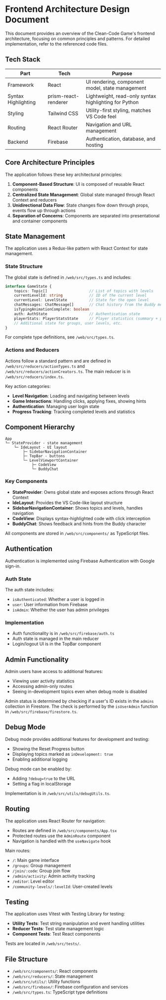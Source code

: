 # Frontend Architecture Design Document

This document provides an overview of the Clean-Code Game's frontend architecture, focusing on common principles and
patterns. For detailed implementation, refer to the referenced code files.

## Tech Stack

| Part                | Tech                 | Purpose                                               |
|---------------------|----------------------|-------------------------------------------------------|
| Framework           | React                | UI rendering, component model, state management       |
| Syntax Highlighting | prism-react-renderer | Lightweight, read-only syntax highlighting for Python |
| Styling             | Tailwind CSS         | Utility-first styling, matches VS Code feel           |
| Routing             | React Router         | Navigation and URL management                         |
| Backend             | Firebase             | Authentication, database, and hosting                 |

## Core Architecture Principles

The application follows these key architectural principles:

1. **Component-Based Structure**: UI is composed of reusable React components
2. **Centralized State Management**: Global state managed through React Context and reducers
3. **Unidirectional Data Flow**: State changes flow down through props, events flow up through actions
4. **Separation of Concerns**: Components are separated into presentational and container components

## State Management

The application uses a Redux-like pattern with React Context for state management.

### State Structure

The global state is defined in `/web/src/types.ts` and includes:

```typescript
interface GameState {
    topics: Topic[]                   // List of topics with levels
    currentLevelId: string            // ID of the current level
    currentLevel: LevelState          // State for the open level
    chatMessages: ChatMessage[]       // Chat history from the Buddy mentor
    isTypingAnimationComplete: boolean
    auth: AuthState                   // Authentication state
    playerStats: PlayerStatsState     // Player statistics (summary + per-level)
    // Additional state for groups, user levels, etc.
}
```

For complete type definitions, see `/web/src/types.ts`.

### Actions and Reducers

Actions follow a standard pattern and are defined in `/web/src/reducers/actionTypes.ts` and
`/web/src/reducers/actionCreators.ts`. The main reducer is in `/web/src/reducers/index.ts`.

Key action categories:

- **Level Navigation**: Loading and navigating between levels
- **Game Interactions**: Handling clicks, applying fixes, showing hints
- **Authentication**: Managing user login state
- **Progress Tracking**: Tracking completed levels and statistics

## Component Hierarchy

```
App
└─ StateProvider - state management
    └─ IdeLayout - UI layout
        ├─ SidebarNavigationContainer
        ├─ TopBar - buttons
        └─ LevelViewportContainer
            ├─ CodeView
            └─ BuddyChat
```

### Key Components

- **StateProvider**: Owns global state and exposes actions through React Context
- **IdeLayout**: Provides the VS Code-like layout structure
- **SidebarNavigationContainer**: Shows topics and levels, handles navigation
- **CodeView**: Displays syntax-highlighted code with click interception
- **BuddyChat**: Shows feedback and hints from the Buddy character

All components are stored in `/web/src/components/` as TypeScript files.

## Authentication

Authentication is implemented using Firebase Authentication with Google sign-in.

### Auth State

The auth state includes:

- `isAuthenticated`: Whether a user is logged in
- `user`: User information from Firebase
- `isAdmin`: Whether the user has admin privileges

### Implementation

- Auth functionality is in `/web/src/firebase/auth.ts`
- Auth state is managed in the main reducer
- Login/logout UI is in the TopBar component

## Admin Functionality

Admin users have access to additional features:

- Viewing user activity statistics
- Accessing admin-only routes
- Seeing in-development topics even when debug mode is disabled

Admin status is determined by checking if a user's ID exists in the `admins` collection in Firestore. The check is
performed by the `isUserAdmin` function in `/web/src/firebase/firestore.ts`.

## Debug Mode

Debug mode provides additional features for development and testing:

- Showing the Reset Progress button
- Displaying topics marked as `inDevelopment: true`
- Enabling additional logging

Debug mode can be enabled by:

- Adding `?debug=true` to the URL
- Setting a flag in localStorage

Implementation is in `/web/src/utils/debugUtils.ts`.

## Routing

The application uses React Router for navigation:

- Routes are defined in `/web/src/components/App.tsx`
- Protected routes use the `AdminRoute` component
- Navigation is handled with the `useNavigate` hook

Main routes:

- `/`: Main game interface
- `/groups`: Group management
- `/join/:code`: Group join flow
- `/admin/activity`: Admin activity tracking
- `/editor`: Level editor
- `/community-levels/:levelId`: User-created levels

## Testing

The application uses Vitest with Testing Library for testing:

- **Utility Tests**: Test string manipulation and event handling utilities
- **Reducer Tests**: Test state management logic
- **Component Tests**: Test React components

Tests are located in `/web/src/tests/`.

## File Structure

- `/web/src/components/`: React components
- `/web/src/reducers/`: State management
- `/web/src/utils/`: Utility functions
- `/web/src/firebase/`: Firebase configuration and services
- `/web/src/types.ts`: TypeScript type definitions